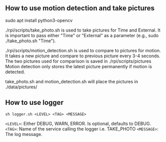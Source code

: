## How to use motion detection and take pictures

sudo apt install python3-opencv

./rpi/scripts/take_photo.sh is used to take pictures for Time and External. It is important to pass either "Time" or "External" as a parameter (e.g., sudo ./take_photo.sh "Time").

./rpi/scripts/motion_detection.sh is used to compare to pictures for motion. It takes a new picture and compare to previous picture every 3-4 seconds. The two pictures used for comparison is saved in ./rpi/scripts/pictures
Motion detection only stores the latest picture permanently if motion is detected.

take_photo.sh and motion_detection.sh will place the pictures in ./data/pictures/

## How to use logger
``sh logger.sh <LEVEL> <TAG> <MESSAGE>``

``<LEVEL>``: Either DEBUG, WARN, ERROR. Is optional, defaults to DEBUG.
``<TAG>``: Name of the service calling the logger i.e. TAKE_PHOTO
``<MESSAGE>``: The log message.
